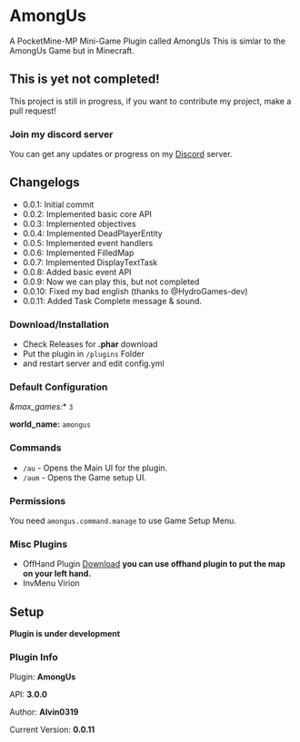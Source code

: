 # AmongUs

A PocketMine-MP Mini-Game Plugin called AmongUs
This is simlar to the AmongUs Game but in Minecraft.

## This is yet not completed!

This project is still in progress, if you want to contribute my project, make a pull request!

### Join my discord server

You can get any updates or progress on my [Discord](https://discord.gg/Py2vSwg3B3) server.

## Changelogs

- 0.0.1: Initial commit
- 0.0.2: Implemented basic core API
- 0.0.3: Implemented objectives
- 0.0.4: Implemented DeadPlayerEntity
- 0.0.5: Implemented event handlers
- 0.0.6: Implemented FilledMap
- 0.0.7: Implemented DisplayTextTask
- 0.0.8: Added basic event API
- 0.0.9: Now we can play this, but not completed
- 0.0.10: Fixed my bad english (thanks to @HydroGames-dev)
- 0.0.11: Added Task Complete message & sound.

### Download/Installation

- Check Releases for **.phar** download
- Put the plugin in ``/plugins`` Folder
- and restart server and edit config.yml

### Default Configuration

*&max_games:** ``3``

**world_name:** ``amongus``

### Commands

- ``/au`` - Opens the Main UI for the plugin.
- ``/aum`` - Opens the Game setup UI.

### Permissions

You need ``amongus.command.manage`` to use Game Setup Menu.

### Misc Plugins

- OffHand Plugin [Download](https://github.com/alvin0319/OffHand)
**you can use offhand plugin to put the map on your left hand.**
- InvMenu Virion

## Setup

**Plugin is under development**

### Plugin Info
 
 Plugin: **AmongUs**
 
 API: **3.0.0**
 
 Author: **Alvin0319**

 Current Version: **0.0.11**
 
